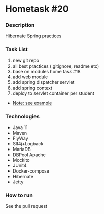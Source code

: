 # Hometask #20
### Description
Hibernate Spring practices
### Task List
1. new git repo
2. all best practices (.gitignore, readme etc)
3. base on modules home task #18
4. add web module
5. add spring dispatcher servlet
6. add spring context
7. deploy to servlet container per student 
+ [Note: see example](https://github.com/vladislav-sidorovich/web-service-example)

### Technologies
* Java 11
* Maven
* FlyWay
* Slf4j+Logback
* MariaDB
* DBPool Apache
* Mockito
* JUnit4
* Docker-compose
* Hibernate
* Jetty

### How to run
See the pull request